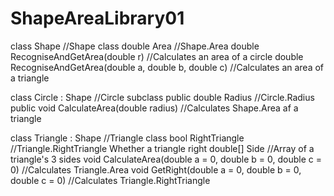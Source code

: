 # ShapeAreaLibrary01
class Shape                                                       //Shape class
  double Area                                                     //Shape.Area
  double RecogniseAndGetArea(double r)                            //Calculates an area of a circle 
  double RecogniseAndGetArea(double a, double b, double c)        //Calculates an area of a triangle

class Circle : Shape                                              //Circle subclass
  public double Radius                                            //Circle.Radius
  public void CalculateArea(double radius)                        //Calculates Shape.Area af a triangle 
  
class Triangle : Shape                                            //Triangle class
  bool RightTriangle                                              //Triangle.RightTriangle Whether a triangle right
  double[] Side                                                   //Array of a triangle's 3 sides
  void CalculateArea(double a = 0, double b = 0, double c = 0)    //Calculates Triangle.Area
  void GetRight(double a = 0, double b = 0, double c = 0)         //Calculates Triangle.RightTriangle

